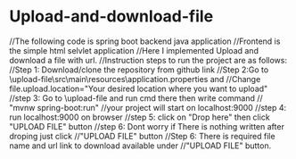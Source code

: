 # Upload-and-download-file
 //The following code is spring boot backend java application //Frontend is the simple html selvlet application //Here I implemented Upload and download a file with url. //Instruction steps to run the project are as follows: //Step 1: Download/clone the repository from github link //Step 2:Go to \upload-file\src\main\resources\application.properties and  //Change file.upload.location="Your desired location where you want to upload" //step 3: Go to \upload-file and run cmd there then write command // "mvnw spring-boot:run" //your project will start on localhost:9000 //step 4: run localhost:9000 on browser //step 5: click on "Drop here" then click "UPLOAD FILE" button //step 6: Dont worry if There is nothing written after droping just click  //"UPLOAD FILE" button //Step 6: There is required file name and url link to download available under //"UPLOAD FILE" button.

